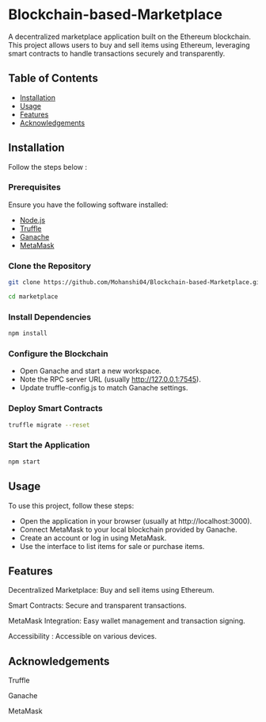 # Blockchain-based-Marketplace

A decentralized marketplace application built on the Ethereum blockchain. This project allows users to buy and sell items using Ethereum, leveraging smart contracts to handle transactions securely and transparently.

## Table of Contents

- [Installation](#installation)
- [Usage](#usage)
- [Features](#features)
- [Acknowledgements](#acknowledgements)

## Installation

Follow the steps below :

### Prerequisites

Ensure you have the following software installed:

- [Node.js](https://nodejs.org/en/download/)
- [Truffle](https://www.trufflesuite.com/truffle)
- [Ganache](https://www.trufflesuite.com/ganache)
- [MetaMask](https://metamask.io/)

### Clone the Repository
```bash
git clone https://github.com/Mohanshi04/Blockchain-based-Marketplace.git
```
```bash
cd marketplace
```

### Install Dependencies
```bash
npm install
```

### Configure the Blockchain
- Open Ganache and start a new workspace.
- Note the RPC server URL (usually http://127.0.0.1:7545).
- Update truffle-config.js to match Ganache settings.

### Deploy Smart Contracts
```bash
truffle migrate --reset
```

### Start the Application
```bash
npm start
```

## Usage
To use this project, follow these steps:

- Open the application in your browser (usually at http://localhost:3000).
- Connect MetaMask to your local blockchain provided by Ganache.
- Create an account or log in using MetaMask.
- Use the interface to list items for sale or purchase items.

## Features
Decentralized Marketplace: Buy and sell items using Ethereum.

Smart Contracts: Secure and transparent transactions.

MetaMask Integration: Easy wallet management and transaction signing.

Accessibility : Accessible on various devices.

## Acknowledgements
Truffle

Ganache

MetaMask
